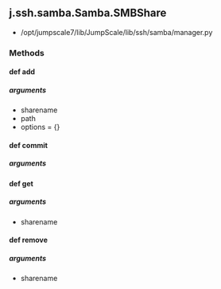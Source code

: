 ## j.ssh.samba.Samba.SMBShare

- /opt/jumpscale7/lib/JumpScale/lib/ssh/samba/manager.py

### Methods

#### def add 
##### arguments

- sharename
- path
- options = \{\}
#### def commit 
##### arguments

#### def get 
##### arguments

- sharename
#### def remove 
##### arguments

- sharename
